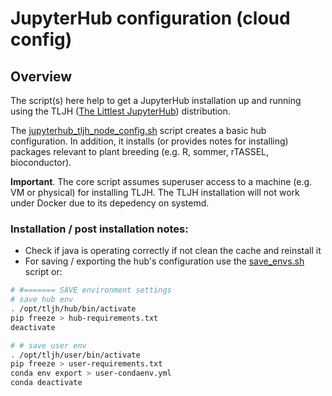 # JupyterHub configuration (cloud config)

## Overview

The script(s) here help to get a JupyterHub installation up and running using the TLJH ([The Littlest JupyterHub](https://tljh.jupyter.org/en/latest/)) distribution.

The [jupyterhub_tljh_node_config.sh](jupyterhub_tljh_node_config.sh) script creates a basic hub configuration. In addition, it installs (or provides notes for installing) packages relevant to plant breeding (e.g. R, sommer, rTASSEL, bioconductor).

**Important**. The core script assumes superuser access to a machine (e.g. VM or physical) for installing TLJH. The TLJH installation will not work under Docker due to its depedency on systemd.

### Installation / post installation notes:

* Check if java is operating correctly if not clean the cache and reinstall it
* For saving / exporting the hub's configuration use the [save_envs.sh](ilci_hub_scripts/save_envs.sh) script or:
```bash
# #======= SAVE environment settings
# save hub env
. /opt/tljh/hub/bin/activate
pip freeze > hub-requirements.txt
deactivate

# # save user env
. /opt/tljh/user/bin/activate
pip freeze > user-requirements.txt
conda env export > user-condaenv.yml
conda deactivate
```
